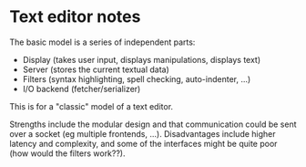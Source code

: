 # Text editor notes

The basic model is a series of independent parts:

- Display (takes user input, displays manipulations, displays text)
- Server (stores the current textual data)
- Filters (syntax highlighting, spell checking, auto-indenter, ...)
- I/O backend (fetcher/serializer)

This is for a "classic" model of a text editor.

Strengths include the modular design and that communication could be
sent over a socket (eg multiple frontends, ...).
Disadvantages include higher latency and complexity, and some of the
interfaces might be quite poor (how would the filters work??).

